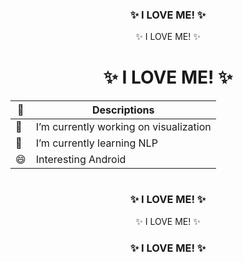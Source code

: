<div align="center">

### ✨ I LOVE ME! ✨

✨ I LOVE ME! ✨

# ✨ I LOVE ME! ✨

| 💖 | Descriptions |
| --- | --- |
| 🔭 | I’m currently working on visualization |
|🌱 | I’m currently learning NLP |
| 😄 |Interesting Android|
# 
### ✨ I LOVE ME! ✨


✨ I LOVE ME! ✨
                                                        
### ✨ I LOVE ME! ✨

</div>

<!--
**ooNa0/ooNa0** is a ✨ _special_ ✨ repository because its `README.md` (this file) appears on your GitHub profile.

Here are some ideas to get you started:

- 👯 I’m looking to collaborate on ...
- 🤔 I’m looking for help with ...
- 💬 Ask me about ...
- 📫 How to reach me: ...
- 😄 Pronouns: ...
- ⚡ Fun fact

-->
